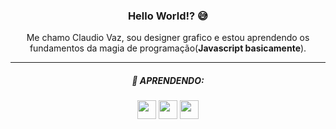 <h3 align="center">Hello World!? 😅 </h3>

<p align="center">
  Me chamo Claudio Vaz, sou designer grafico e estou aprendendo os fundamentos da magia de programação(<b>Javascript basicamente</b>).
</p>
<hr>


<h5 align="center"><b>🚀 APRENDENDO:</b></h5>
<div align="center">
  <img height="30em" src="https://cdn.jsdelivr.net/gh/devicons/devicon/icons/html5/html5-plain-wordmark.svg" />
  <img height="30em" src="https://cdn.jsdelivr.net/gh/devicons/devicon/icons/css3/css3-plain-wordmark.svg" />
  <img height="30em" src="https://cdn.jsdelivr.net/gh/devicons/devicon/icons/javascript/javascript-plain.svg" />
              
</div>



